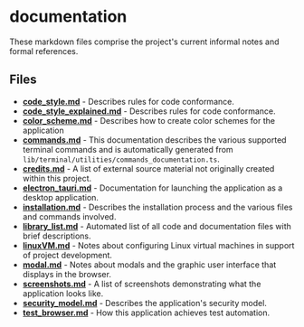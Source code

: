# documentation
These markdown files comprise the project's current informal notes and formal references.

## Files
<!-- Do not edit below this line.  Contents dynamically populated. -->

* **[code_style.md](code_style.md)**                     - Describes rules for code conformance.
* **[code_style_explained.md](code_style_explained.md)** - Describes rules for code conformance.
* **[color_scheme.md](color_scheme.md)**                 - Describes how to create color schemes for the application
* **[commands.md](commands.md)**                         - This documentation describes the various supported terminal commands and is automatically generated from `lib/terminal/utilities/commands_documentation.ts`.
* **[credits.md](credits.md)**                           - A list of external source material not originally created within this project.
* **[electron_tauri.md](electron_tauri.md)**             - Documentation for launching the application as a desktop application.
* **[installation.md](installation.md)**                 - Describes the installation process and the various files and commands involved.
* **[library_list.md](library_list.md)**                 - Automated list of all code and documentation files with brief descriptions.
* **[linuxVM.md](linuxVM.md)**                           - Notes about configuring Linux virtual machines in support of project development.
* **[modal.md](modal.md)**                               - Notes about modals and the graphic user interface that displays in the browser.
* **[screenshots.md](screenshots.md)**                   - A list of screenshots demonstrating what the application looks like.
* **[security_model.md](security_model.md)**             - Describes the application's security model.
* **[test_browser.md](test_browser.md)**                 - How this application achieves test automation.